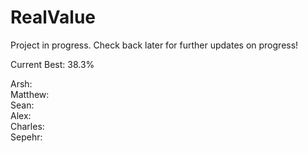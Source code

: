 # RealValue
Project in progress. Check back later for further updates on progress!

Current Best: 38.3%

Arsh: \
Matthew: \
Sean: \
Alex: \
Charles: \
Sepehr:
